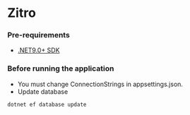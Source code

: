 ﻿# Zitro

### Pre-requirements

* [.NET9.0+ SDK](https://dotnet.microsoft.com/download/dotnet)

### Before running the application

* You must change ConnectionStrings in appsettings.json.
* Update database

```bash
dotnet ef database update
```
